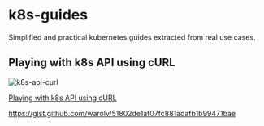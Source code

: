 # k8s-guides

Simplified and practical kubernetes guides extracted from real use cases.

## Playing with k8s API using cURL
![k8s-api-curl](images/k8s-api-curl.png)

[Playing with k8s API using cURL](k8s-api-curl.md)

https://gist.github.com/warolv/51802de1af07fc881adafb1b99471bae